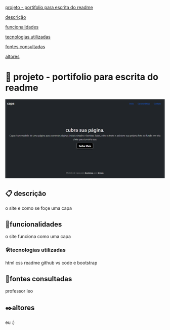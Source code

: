 
[projeto - portifolio para escrita do readme](#projeto---portifolio-para-escrita-do-readme)

[descrição](#descri%C3%A7%C3%A3o)  

[funcionalidades](#funcionalidades)

[tecnologias utilizadas](#tecnologias-utilizadas)

[fontes consultadas](#fontes-consultadas)

[altores](#altores)

# 🚀 projeto - portifolio para escrita do readme
![image](img/capa.png)

## 📋  descrição
 o site e como se foçe uma capa

## 🔧funcionalidades
o site funciona como uma capa

### 🛠️tecnologias utilizadas
html css readme github vs code e bootstrap

## 📄fontes consultadas 
professor leo

## ✒️altores
eu :)